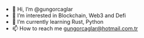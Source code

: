 - 👋 Hi, I’m @gungorcaglar
- 👀 I’m interested in Blockchain, Web3 and Defi
- 🌱 I’m currently learning Rust, Python
- 📫 How to reach me gungorcaglar@hotmail.com.tr

<!---
gungorcaglar/gungorcaglar is a ✨ special ✨ repository because its `README.md` (this file) appears on your GitHub profile.
You can click the Preview link to take a look at your changes.
--->
